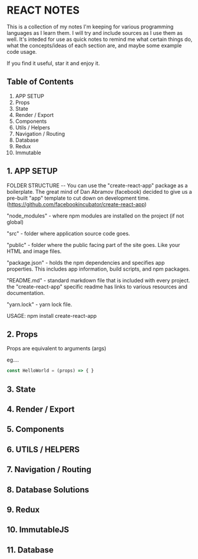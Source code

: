 # REACT NOTES

This is a collection of my notes I'm keeping for various programming languages as I learn them. I will try and include sources as I use them as well. It's inteded for use as quick notes to remind me what certain things do, what the concepts/ideas of each section are, and maybe some example code usage.

If you find it useful, star it and enjoy it.


## Table of Contents
1. APP SETUP
2. Props
3. State
4. Render / Export
5. Components
6. Utils / Helpers
7. Navigation / Routing
8. Database
9. Redux
10. Immutable 


## 1. APP SETUP

FOLDER STRUCTURE -- You can use the "create-react-app" package as a boilerplate. The great mind of Dan Abramov (facebook) decided to give us a pre-built "app" template to cut down on development time. (https://github.com/facebookincubator/create-react-app)

"node_modules" - where npm modules are installed on the project (if not global)

"src" - folder where application source code goes. 

"public" - folder where the public facing part of the site goes. Like your HTML and image files.

"package.json" - holds the npm dependencies and specifies app properties. This includes app information, build scripts, and npm packages.

"README.md" - standard markdown file that is included with every project. the "create-react-app" specific readme has links to various resources and documentation.

"yarn.lock" - yarn lock file.



USAGE: npm install create-react-app

## 2. Props

Props are equivalent to arguments (args)

eg....

```Javascript
const HelloWorld = (props) => { }
```
## 3. State


## 4. Render / Export


## 5. Components


## 6. UTILS / HELPERS


## 7. Navigation / Routing


## 8. Database Solutions


## 9. Redux


## 10. ImmutableJS


## 11. Database